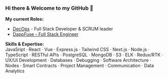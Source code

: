 ### Hi there & Welcome to my GitHub 👋 

<b>My current Roles:</b>
- <a href='https://www.linkedin.com/company/decops/'>DecOps</a> - Full Stack Developer & SCRUM leader
- <a href='https://www.dappfuse.com'>DappFuse - Full Stack Engineer</a>

<b>Skills & Expertise:</b> <br>
JavaSript · React · Vue · Express.js · Tailwind CSS · Next.js · Node.js · TypeScript · RESTful APIs · PostgreSQL · MongoDB · S3 · ELK · Redux/RTK · UX/UI Development · Databases · Debugging · Software Architecture · Nodes · Smart Contracts · Project Management · Communication · Data Analytics 
